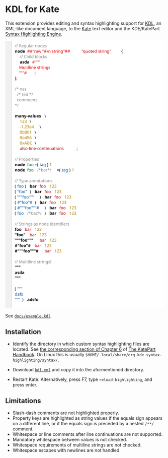 # KDL for Kate

This extension provides editing and syntax highlighting support for [KDL](https://kdl.dev/), an XML-like document language, to the [Kate](https://kate-editor.org/) text editor and the KDE/KatePart [Syntax Highlighting Engine](https://invent.kde.org/frameworks/syntax-highlighting).

![Syntax highlighted version of example.kdl](docs/example.svg)

See [`docs/example.kdl`](docs/example.kdl).

## Installation

- Identify the directory in which custom syntax highlighting files are located. See [the corresponding section of Chapter 6](https://docs.kde.org/stable5/en/kate/katepart/highlight.html#katehighlight-xml-format) of [The KatePart Handbook](https://docs.kde.org/stable5/en/kate/katepart/). On Linux this is usually `$HOME/.local/share/org.kde.syntax-highlighting/syntax/`.

- Download [`kdl.xml`](kdl.xml) and copy it into the aformentioned directory.

- Restart Kate. Alternatively, press <kdb>F7</kdb>, type `reload-highlighting`, and press enter.

## Limitations

- Slash-dash comments are not highlighted properly.
- Property keys are highlighted as string values if the equals sign appears on a different line, or if the equals sign is preceded by a nested `/**/` comment.
- Whitespace or line comments after line continuations are not supported.
- Mandatory whitespace between values is not checked.
- Whitespace requirements of multiline strings are not checked.
- Whitespace escapes with newlines are not handled.
